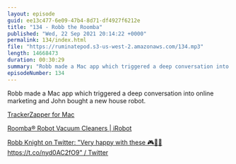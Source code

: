 ```yaml
---
layout: episode
guid: ee13c477-6e09-47b4-8d71-df4927f6212e
title: "134 - Robb the Roomba"
published: "Wed, 22 Sep 2021 20:14:22 +0000"
permalink: 134/index.html
file: "https://ruminatepod.s3-us-west-2.amazonaws.com/134.mp3"
length: 14668473
duration: 00:30:29
summary: "Robb made a Mac app which triggered a deep conversation into online marketing and John bought a new house robot."
episodeNumber: 134
---
```


Robb made a Mac app which triggered a deep conversation into online marketing and John bought a new house robot.

[TrackerZapper for Mac](https://rknight.me/apps/tracker-zapper/)

[Roomba® Robot Vacuum Cleaners | iRobot](https://www.irobot.co.uk/roomba)

[Robb Knight on Twitter: "Very happy with these 🎮💜🧡 https://t.co/nyd0AC2fO9" / Twitter](https://twitter.com/rknightuk/status/1435570309025906690)
